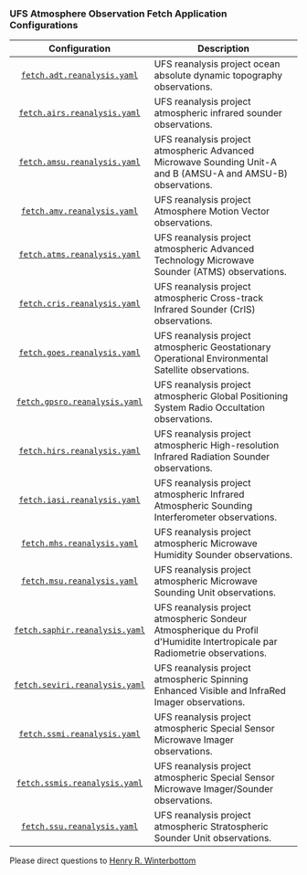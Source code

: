 ### UFS Atmosphere Observation Fetch Application Configurations

<div align="center">

| Configuration | Description |
| :-------------: | :-------------: |
| [`fetch.adt.reanalysis.yaml`](fetch.adt.reanalysis.yaml) | <div align="left">UFS reanalysis project ocean absolute dynamic topography observations. </div>|
| [`fetch.airs.reanalysis.yaml`](fetch.airs.reanalysis.yaml) | <div align="left">UFS reanalysis project atmospheric infrared sounder observations. </div>|
| [`fetch.amsu.reanalysis.yaml`](fetch.amsu.reanalysis.yaml) | <div align="left">UFS reanalysis project atmospheric Advanced Microwave Sounding Unit-A and B (AMSU-A and AMSU-B) observations. </div>|
| [`fetch.amv.reanalysis.yaml`](fetch.amv.reanalysis.yaml) | <div align="left">UFS reanalysis project Atmosphere Motion Vector observations. </div>|
| [`fetch.atms.reanalysis.yaml`](fetch.atms.reanalysis.yaml) | <div align="left">UFS reanalysis project atmospheric Advanced Technology Microwave Sounder (ATMS) observations. </div>|
| [`fetch.cris.reanalysis.yaml`](fetch.cris.reanalysis.yaml) | <div align="left">UFS reanalysis project atmospheric Cross-track Infrared Sounder (CrIS) observations. </div>|
| [`fetch.goes.reanalysis.yaml`](fetch.goes.reanalysis.yaml) |  <div align="left">UFS reanalysis project atmospheric Geostationary Operational Environmental Satellite observations. </div>|
| [`fetch.gpsro.reanalysis.yaml`](fetch.gpsro.reanalysis.yaml) | <div align="left">UFS reanalysis project atmospheric Global Positioning System Radio Occultation observations. </div>|
| [`fetch.hirs.reanalysis.yaml`](fetch.hirs.reanalysis.yaml) | <div align="left">UFS reanalysis project atmospheric High-resolution Infrared Radiation Sounder observations. </div>|
| [`fetch.iasi.reanalysis.yaml`](fetch.iasi.reanalysis.yaml) | <div align="left">UFS reanalysis project atmospheric Infrared Atmospheric Sounding Interferometer observations. </div>|
| [`fetch.mhs.reanalysis.yaml`](fetch.mhs.reanalysis.yaml) | <div align="left">UFS reanalysis project atmospheric Microwave Humidity Sounder observations. </div>|
| [`fetch.msu.reanalysis.yaml`](fetch.msu.reanalysis.yaml) | <div align="left">UFS reanalysis project atmospheric Microwave Sounding Unit observations. </div>|
| [`fetch.saphir.reanalysis.yaml`](fetch.saphir.reanalysis.yaml) | <div align="left">UFS reanalysis project atmospheric Sondeur Atmospherique du Profil d'Humidite Intertropicale par Radiometrie observations. </div>|
| [`fetch.seviri.reanalysis.yaml`](fetch.seviri.reanalysis.yaml) | <div align="left">UFS reanalysis project atmospheric Spinning Enhanced Visible and InfraRed Imager observations. </div>|
| [`fetch.ssmi.reanalysis.yaml`](fetch.ssmi.reanalysis.yaml) | <div align="left">UFS reanalysis project atmospheric Special Sensor Microwave Imager observations. </div>|
| [`fetch.ssmis.reanalysis.yaml`](fetch.ssmis.reanalysis.yaml) | <div align="left">UFS reanalysis project atmospheric Special Sensor Microwave Imager/Sounder observations. </div>|
| [`fetch.ssu.reanalysis.yaml`](fetch.ssu.reanalysis.yaml) | <div align="left">UFS reanalysis project atmospheric Stratospheric Sounder Unit observations. </div>|

</div>

Please direct questions to [Henry
R. Winterbottom](mailto:henry.winterbottom@noaa.gov?subject=[UFS-Applications])